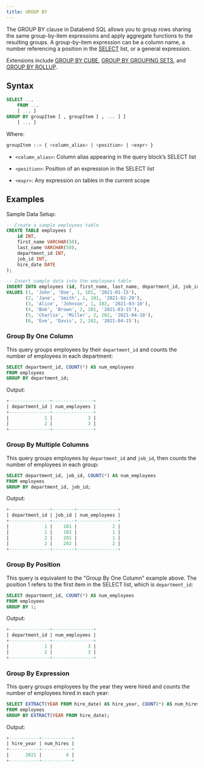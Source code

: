 ```yaml
---
title: GROUP BY
---
```


The GROUP BY clause in Databend SQL allows you to group rows sharing the same group-by-item expressions and apply aggregate functions to the resulting groups. A group-by-item expression can be a column name, a number referencing a position in the [SELECT](./01-query-select.md) list, or a general expression.

Extensions include [GROUP BY CUBE](./08-query-group-by-cube.md), [GROUP BY GROUPING SETS](./07-query-group-by-grouping-sets.md), and [GROUP BY ROLLUP](./09-query-group-by-rollup.md).

## Syntax

```sql
SELECT ...
    FROM ...
    [ ... ]
GROUP BY groupItem [ , groupItem [ , ... ] ]
    [ ... ]
```

Where:
```sql
groupItem ::= { <column_alias> | <position> | <expr> }
```

- `<column_alias>`: Column alias appearing in the query block’s SELECT list

- `<position>`: Position of an expression in the SELECT list

- `<expr>`: Any expression on tables in the current scope


## Examples

Sample Data Setup:
```sql
-- Create a sample employees table
CREATE TABLE employees (
    id INT,
    first_name VARCHAR(50),
    last_name VARCHAR(50),
    department_id INT,
    job_id INT,
    hire_date DATE
);

-- Insert sample data into the employees table
INSERT INTO employees (id, first_name, last_name, department_id, job_id, hire_date)
VALUES (1, 'John', 'Doe', 1, 101, '2021-01-15'),
       (2, 'Jane', 'Smith', 1, 101, '2021-02-20'),
       (3, 'Alice', 'Johnson', 1, 102, '2021-03-10'),
       (4, 'Bob', 'Brown', 2, 201, '2021-03-15'),
       (5, 'Charlie', 'Miller', 2, 202, '2021-04-10'),
       (6, 'Eve', 'Davis', 2, 202, '2021-04-15');
```

### Group By One Column

This query groups employees by their `department_id` and counts the number of employees in each department:
```sql
SELECT department_id, COUNT(*) AS num_employees
FROM employees
GROUP BY department_id;
```

Output:
```sql
+---------------+---------------+
| department_id | num_employees |
+---------------+---------------+
|             1 |             3 |
|             2 |             3 |
+---------------+---------------+
```

### Group By Multiple Columns

This query groups employees by `department_id` and `job_id`, then counts the number of employees in each group:
```sql
SELECT department_id, job_id, COUNT(*) AS num_employees
FROM employees
GROUP BY department_id, job_id;
```

Output:
```sql
+---------------+--------+---------------+
| department_id | job_id | num_employees |
+---------------+--------+---------------+
|             1 |    101 |             2 |
|             1 |    102 |             1 |
|             2 |    201 |             1 |
|             2 |    202 |             2 |
+---------------+--------+---------------+
```

### Group By Position

This query is equivalent to the "Group By One Column" example above. The position 1 refers to the first item in the SELECT list, which is `department_id`:
```sql
SELECT department_id, COUNT(*) AS num_employees
FROM employees
GROUP BY 1;
```

Output:
```sql
+---------------+---------------+
| department_id | num_employees |
+---------------+---------------+
|             1 |             3 |
|             2 |             3 |
+---------------+---------------+
```

### Group By Expression

This query groups employees by the year they were hired and counts the number of employees hired in each year:
```sql
SELECT EXTRACT(YEAR FROM hire_date) AS hire_year, COUNT(*) AS num_hires
FROM employees
GROUP BY EXTRACT(YEAR FROM hire_date);
```

Output:
```sql
+-----------+-----------+
| hire_year | num_hires |
+-----------+-----------+
|      2021 |         6 |
+-----------+-----------+
```

